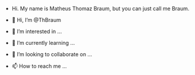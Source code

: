 - Hi. My name is Matheus Thomaz Braum, but you can just call me Braum. 

- 👋 Hi, I’m @ThBraum
- 👀 I’m interested in ...
- 🌱 I’m currently learning ...
- 💞️ I’m looking to collaborate on ...
- 📫 How to reach me ...

<!---
ThBraum/ThBraum is a ✨ special ✨ repository because its `README.md` (this file) appears on your GitHub profile.
You can click the Preview link to take a look at your changes.
--->
